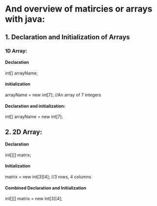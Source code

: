 # And overview of matircies or arrays with java:

## 1. Declaration and Initialization of Arrays
### 1D Array:

#### Declaration
int[] arrayName;

#### initialization
arrayName = new int[7]; //An array of 7 integers

#### Declaration and initialization:
int[] arrayName = new int[7];

## 2. 2D Array:
#### Declaration
int[][] matrix;

#### Initialization
matrix = new int[3][4]; //3 rows, 4 columns

#### Combined Declaration and Initialization
int[][] matrix = new int[3][4];

##


